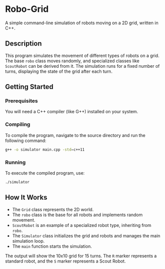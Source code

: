 # Robo-Grid
A simple command-line simulation of robots moving on a 2D grid, written in C++.

## Description

This program simulates the movement of different types of robots on a grid. The base `robo` class moves randomly, and specialized classes like `ScoutRobot` can be derived from it. The simulation runs for a fixed number of turns, displaying the state of the grid after each turn.

## Getting Started

### Prerequisites

You will need a C++ compiler (like G++) installed on your system.

### Compiling

To compile the program, navigate to the source directory and run the following command:

```sh
g++ -o simulator main.cpp -std=c++11
````

### Running

To execute the compiled program, use:

```sh
./simulator
```

## How It Works

  * The `Grid` class represents the 2D world.
  * The `robo` class is the base for all robots and implements random movement.
  * `ScoutRobot` is an example of a specialized robot type, inheriting from `robo`.
  * The `Simulator` class initializes the grid and robots and manages the main simulation loop.
  * The `main` function starts the simulation.

The output will show the 10x10 grid for 15 turns. The `R` marker represents a standard robot, and the `S` marker represents a Scout Robot.

```
```